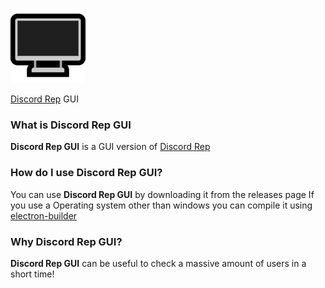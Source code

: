 [![DiscordRepGUI](https://raw.githubusercontent.com/ausername-1/DiscordRep-GUI/main/assets/desktop-computer_1f5a5.png "DiscordRepGUI")](http://github.com/ausername-1 "DiscordRepGUI")

[Discord Rep](https://discordrep.com "Discord Rep") GUI

### What is Discord Rep GUI
**Discord Rep GUI** is a GUI version of [Discord Rep](https://discordrep.com "Discord Rep")

### How do I use Discord Rep GUI?
You can use **Discord Rep GUI** by downloading it from the releases page If you use a Operating system other than windows you can compile it using [electron-builder](https://www.npmjs.com/package/electron-builder "electron-builder")

### Why Discord Rep GUI?
**Discord Rep GUI** can be useful to check a massive amount of users in a short time!
